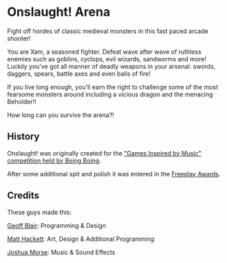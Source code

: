 # Onslaught! Arena

Fight off hordes of classic medieval monsters in this fast paced arcade shooter!

You are Xam, a seasoned fighter. Defeat wave after wave of ruthless enemies such as goblins, cyclops, evil wizards, sandworms and more! Luckily you've got all manner of deadly weapons in your arsenal: swords, daggers, spears, battle axes and even balls of fire!

If you live long enough, you'll earn the right to challenge some of the most fearsome monsters around including a vicious dragon and the menacing Beholder!!

How long can you survive the arena?!

## History

Onslaught! was originally created for the ["Games Inspired by Music" competition held by Boing Boing](http://www.boingboing.net/2010/06/14/games-inspired-by-mu.html "Games Inspired by Music").

After some additional spit and polish it was entered in the [Freeplay Awards](http://www.freeplay.net.au/2010/06/freeplay-awards/).

## Credits

These guys made this:

[Geoff Blair](http://geoffblair.com): Programming & Design

[Matt Hackett](http://richtaur.com/): Art, Design & Additional Programming

[Joshua Morse](http://jmflava.com/): Music & Sound Effects
